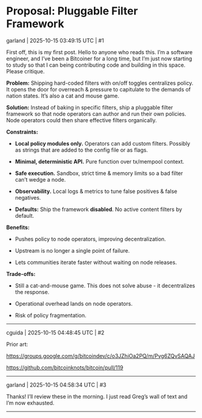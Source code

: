 # Proposal: Pluggable Filter Framework

garland | 2025-10-15 03:49:15 UTC | #1

First off, this is my first post. Hello to anyone who reads this. I’m a software engineer, and I’ve been a Bitcoiner for a long time, but I’m just now starting to study so that I can being contributing code and building in this space. Please critique.

**Problem:** Shipping hard-coded filters with on/off toggles centralizes policy. It opens the door for overreach & pressure to capitulate to the demands of nation states. It’s also a cat and mouse game.

**Solution:** Instead of baking in specific filters, ship a pluggable filter framework so that node operators can author and run their own policies. Node operators could then share effective filters organically.

**Constraints:**

* **Local policy modules only.** Operators can add custom filters. Possibly as strings that are added to the config file or as flags.

* **Minimal, deterministic API.** Pure function over tx/mempool context.

* **Safe execution.** Sandbox, strict time & memory limits so a bad filter can’t wedge a node.

* **Observability.** Local logs & metrics to tune false positives & false negatives.

* **Defaults:** Ship the framework **disabled**. No active content filters by default.

**Benefits:**

* Pushes policy to node operators, improving decentralization.

* Upstream is no longer a single point of failure.

* Lets communities iterate faster without waiting on node releases.

**Trade-offs:**

* Still a cat-and-mouse game. This does not solve abuse - it decentralizes the response.

* Operational overhead lands on node operators.

* Risk of policy fragmentation.

-------------------------

cguida | 2025-10-15 04:48:45 UTC | #2

Prior art:

https://groups.google.com/g/bitcoindev/c/o3JZhiOa2PQ/m/Pvg6ZQvSAQAJ

https://github.com/bitcoinknots/bitcoin/pull/119

-------------------------

garland | 2025-10-15 04:58:34 UTC | #3

Thanks! I’ll review these in the morning. I just read Greg’s wall of text and I’m now exhausted.

-------------------------

